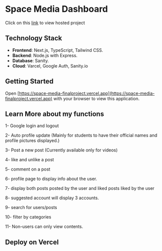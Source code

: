 #  Space Media Dashboard
Click on this [link](https://space-media-finalproject.vercel.app) to view hosted project

## Technology Stack

- **Frontend**: Next.js, TypeScript, Tailwind CSS.
- **Backend**: Node.js with Express.
- **Database**: Sanity.
- **Cloud**: Varcel, Google Auth, Sanity.io
## Getting Started



Open [https://space-media-finalproject.vercel.app](https://space-media-finalproject.vercel.app) with your browser to view this application.



## Learn More about my functions

1- Google login and logout

2- Auto profile update (Mainly for students to have their official names and profile pictures displayed.)

3- Post a new post (Currently available only for videos)

4- like and unlike a post

5- comment on a post

6- profile page to display info about the user.

7- display both posts posted by the user and liked posts liked by the user

8- suggested account will display 3 accounts.

9- search for users/posts

10- filter by categories

11- Non-users can only view contents.


## Deploy on Vercel


